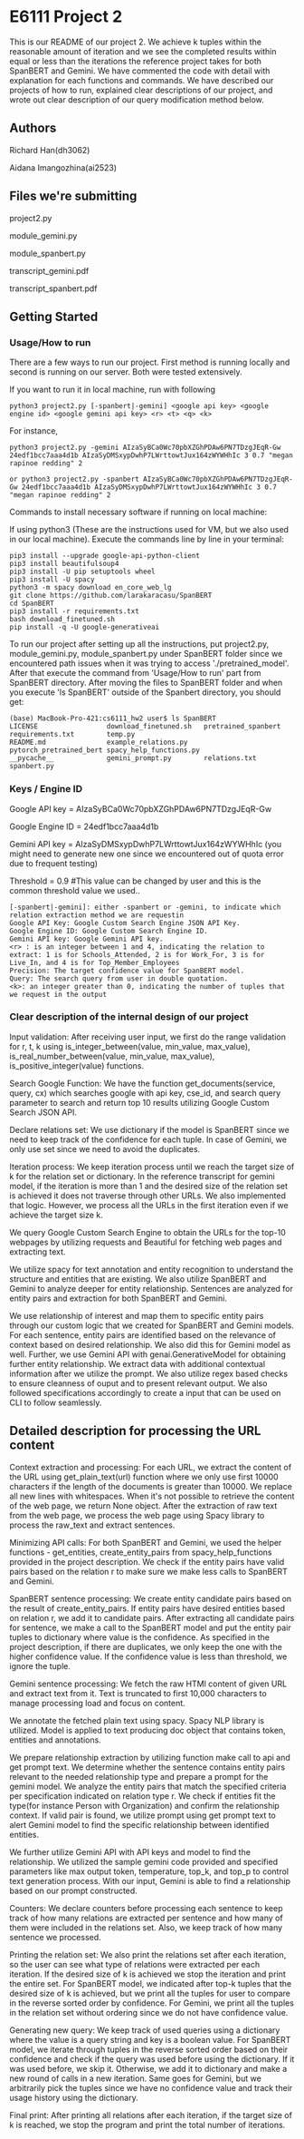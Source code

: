 # E6111 Project 2 
This is our README of our project 2. We achieve k tuples within the reasonable amount of iteration and we see the completed results within equal or less than the iterations the reference project takes for both SpanBERT and Gemini. We have commented the code with detail with explanation for each functions and commands. We have described our projects of how to run, explained clear descriptions of our project, and wrote out clear description of our query modification method below.

## Authors
Richard Han(dh3062)

Aidana Imangozhina(ai2523)

## Files we're submitting
project2.py

module_gemini.py

module_spanbert.py

transcript_gemini.pdf

transcript_spanbert.pdf

## Getting Started

### Usage/How to run

There are a few ways to run our project. First method is running locally and second is running on our server. Both were tested extensively.

If you want to run it in local machine, run with following
```
python3 project2.py [-spanbert|-gemini] <google api key> <google engine id> <google gemini api key> <r> <t> <q> <k>
```

For instance, 
```
python3 project2.py -gemini AIzaSyBCa0Wc70pbXZGhPDAw6PN7TDzgJEqR-Gw 24edf1bcc7aaa4d1b AIzaSyDMSxypDwhP7LWrttowtJux164zWYWHhIc 3 0.7 "megan rapinoe redding" 2
```
```
or python3 project2.py -spanbert AIzaSyBCa0Wc70pbXZGhPDAw6PN7TDzgJEqR-Gw 24edf1bcc7aaa4d1b AIzaSyDMSxypDwhP7LWrttowtJux164zWYWHhIc 3 0.7 "megan rapinoe redding" 2
```

Commands to install necessary software if running on local machine:

If using python3 (These are the instructions used for VM, but we also used in our local machine). Execute the commands line by line in your terminal:
```
pip3 install --upgrade google-api-python-client
pip3 install beautifulsoup4
pip3 install -U pip setuptools wheel
pip3 install -U spacy
python3 -m spacy download en_core_web_lg
git clone https://github.com/larakaracasu/SpanBERT
cd SpanBERT
pip3 install -r requirements.txt
bash download_finetuned.sh
pip install -q -U google-generativeai
```

To run our project after setting up all the instructions, put project2.py, module_gemini.py, module_spanbert.py under SpanBERT folder since we encountered path issues when it was trying to access './pretrained_model'. After that execute the command from 'Usage/How to run' part from SpanBERT directory. After moving the files to SpanBERT folder and when you execute 'ls SpanBERT' outside of the Spanbert directory, you should get:

```
(base) MacBook-Pro-421:cs6111_hw2 user$ ls SpanBERT
LICENSE                 download_finetuned.sh   pretrained_spanbert     requirements.txt        temp.py
README.md               example_relations.py    pytorch_pretrained_bert spacy_help_functions.py
__pycache__             gemini_prompt.py        relations.txt           spanbert.py
```


### Keys / Engine ID

Google API key = AIzaSyBCa0Wc70pbXZGhPDAw6PN7TDzgJEqR-Gw 

Google Engine ID = 24edf1bcc7aaa4d1b

Gemini API key = AIzaSyDMSxypDwhP7LWrttowtJux164zWYWHhIc (you might need to generate new one since we encountered out of quota error due to frequent testing)

Threshold = 0.9 #This value can be changed by user and this is the common threshold value we used..

```
[-spanbert|-gemini]: either -spanbert or -gemini, to indicate which relation extraction method we are requestin
Google API Key: Google Custom Search Engine JSON API Key.
Google Engine ID: Google Custom Search Engine ID.
Gemini API key: Google Gemini API key.
<r> : is an integer between 1 and 4, indicating the relation to extract: 1 is for Schools_Attended, 2 is for Work_For, 3 is for Live_In, and 4 is for Top_Member_Employees
Precision: The target confidence value for SpanBERT model.
Query: The search query from user in double quotation.
<k>: an integer greater than 0, indicating the number of tuples that we request in the output
```

### Clear description of the internal design of our project

Input validation: After receiving user input, we first do the range validation for r, t, k using is_integer_between(value, min_value, max_value), is_real_number_between(value, min_value, max_value), is_positive_integer(value) functions. 

Search Google Function: We have the function get_documents(service, query, cx) which searches google with api key, cse_id, and search query parameter to search and return top 10 results utilizing Google Custom Search JSON API.

Declare relations set: We use dictionary if the model is SpanBERT since we need to keep track of the confidence for each tuple. In case of Gemini, we only use set since we need to avoid the duplicates.

Iteration process: We keep iteration process until we reach the target size of k for the relation set or dictionary. In the reference transcript for gemini model, if the iteration is more than 1 and the desired size of the relation set is achieved it does not traverse through other URLs. We also implemented that logic. However, we process all the URLs in the first iteration even if we achieve the target size k.

We query Google Custom Search Engine to obtain the URLs for the top-10 webpages by utilizing requests and Beautiful for fetching web pages and extracting text.

We utilize spacy for text annotation and entity recognition to understand the structure and entities that are existing. We also utilize SpanBERT and Gemini to analyze deeper for entity relationship. Sentences are analyzed for entity pairs and extraction for both SpanBERT and Gemini.

We use relationship of interest and map them to specific entity pairs through our custom logic that we created for SpanBERT and Gemini models. For each sentence, entity pairs are identified based on the relevance of context based on desired relationship. We also did this for Gemini model as well. Further, we use Gemini API with genai.GenerativeModel for obtaining further entity relationship. We extract data with additional contextual information after we utilize the prompt. We also utilize regex based checks to ensure cleanness of ouput and to present relevant output. We also followed specifications accordingly to create a input that can be used on CLI to follow seamlessly. 

## Detailed description for processing the URL content

Context extraction and processing: For each URL, we extract the content of the URL using get_plain_text(url) function where we only use first 10000 characters if the length of the documents is greater than 10000. We replace all new lines with whitespaces. When it's not possible to retrieve the content of the web page, we return None object. After the extraction of raw text from the web page, we process the web page using Spacy library to process the raw_text and extract sentences.

Minimizing API calls: For both SpanBERT and Gemini, we used the helper functions - get_entities, create_entity_pairs from spacy_help_functions provided in the project description. We check if the entity pairs have valid pairs based on the relation r to make sure we make less calls to SpanBERT and Gemini.

SpanBERT sentence processing: We create entity candidate pairs based on the result of create_entity_pairs. If entity pairs have desired entities based on relation r, we add it to candidate pairs. After extracting all candidate pairs for sentence, we make a call to the SpanBERT model and put the entity pair tuples to dictionary where value is the confidence. As specified in the project description, if there are duplicates, we only keep the one with the higher confidence value. If the confidence value is less than threshold, we ignore the tuple.

Gemini sentence processing: We fetch the raw HTMl content of given URL and extract text from it. Text is truncated to first 10,000 characters to manage processing load and focus on content.

We annotate the fetched plain text using spacy. Spacy NLP library is utilized. Model is applied to text producing doc object that contains token, entities and annotations.

We prepare relationship extraction by utilizing function make call to api and get prompt text. We determine whether the sentence contains entity pairs relevant to the needed relationship type and prepare a prompt for the gemini model. We analyze the entity pairs that match the specified criteria per specification indicated on relation type r. We check if entities fit the type(for instance Person with Organization) and confirm the relationship context.  If valid pair is found, we utilize prompt using get prompt text to alert Gemini model to find the specific relationship between identified entities. 

We further utilize Gemini API with API keys and model to find the relationship. We utilized the sample gemini code provided and specified parameters like max output token, temperature, top_k, and top_p to control text generation process. With our input, Gemini is able to find a relationship based on our prompt constructed. 

Counters: We declare counters before processing each sentence to keep track of how many relations are extracted per sentence and how many of them were included in the relations set. Also, we keep track of how many sentence we processed.

Printing the relation set: We also print the relations set after each iteration, so the user can see what type of relations were extracted per each iteration. If the desired size of k is achieved we stop the iteration and print the entire set. For SpanBERT model, we indicated after top-k tuples that the desired size of k is achieved, but we print all the tuples for user to compare in the reverse sorted order by confidence. For Gemini, we print all the tuples in the relation set without ordering since we do not have confidence value.

Generating new query: We keep track of used queries using a dictionary where the value is a query string and key is a boolean value. For SpanBERT model, we iterate through tuples in the reverse sorted order based on their confidence and check if the query was used before using the dictionary. If it was used before, we skip it. Otherwise, we add it to dictionary and make a new round of calls in a new iteration. Same goes for Gemini, but we arbitrarily pick the tuples since we have no confidence value and track their usage history using the dictionary.

Final print: After printing all relations after each iteration, if the target size of k is reached, we stop the program and print the total number of iterations.


